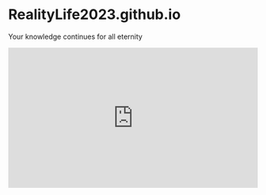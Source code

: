 # RealityLife2023.github.io
Your knowledge continues for all eternity
<div style="position: relative; overflow: hidden; padding-top: 56.25%;"><iframe src="https://https://share.synthesia.io/embeds/videos/234c5a27-578a-41df-aa65-cf6cedf539b0" loading="lazy" title="Synthesia video player - Your AI video" allow="encrypted-media; fullscreen;" style="position: absolute; width: 100%; height: 100%; top: 0; left: 0; border: none; padding: 0; margin: 0; overflow:hidden;"></iframe></div>
